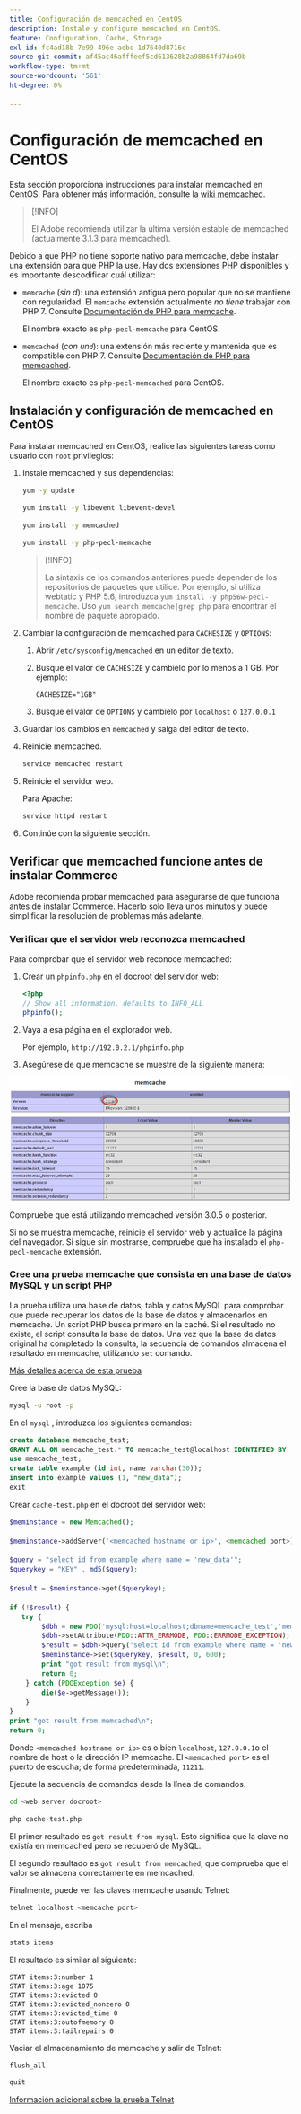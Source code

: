 ```yaml
---
title: Configuración de memcached en CentOS
description: Instale y configure memcached en CentOS.
feature: Configuration, Cache, Storage
exl-id: fc4ad18b-7e99-496e-aebc-1d7640d8716c
source-git-commit: af45ac46afffeef5cd613628b2a98864fd7da69b
workflow-type: tm+mt
source-wordcount: '561'
ht-degree: 0%

---
```


# Configuración de memcached en CentOS

Esta sección proporciona instrucciones para instalar memcached en CentOS. Para obtener más información, consulte la [wiki memcached](https://github.com/memcached/old-wiki).

>[!INFO]
>
>El Adobe recomienda utilizar la última versión estable de memcached (actualmente 3.1.3 para memcached).

Debido a que PHP no tiene soporte nativo para memcache, debe instalar una extensión para que PHP la use. Hay dos extensiones PHP disponibles y es importante descodificar cuál utilizar:

- `memcache` (_sin d_): una extensión antigua pero popular que no se mantiene con regularidad.
El `memcache` extensión actualmente _no tiene_ trabajar con PHP 7. Consulte [Documentación de PHP para memcache](https://www.php.net/manual/en/book.memcache.php).

   El nombre exacto es `php-pecl-memcache` para CentOS.

- `memcached` (_con un`d`_): una extensión más reciente y mantenida que es compatible con PHP 7. Consulte [Documentación de PHP para memcached](https://www.php.net/manual/en/book.memcached.php).

   El nombre exacto es `php-pecl-memcached` para CentOS.

## Instalación y configuración de memcached en CentOS

Para instalar memcached en CentOS, realice las siguientes tareas como usuario con `root` privilegios:

1. Instale memcached y sus dependencias:

   ```bash
   yum -y update
   ```

   ```bash
   yum install -y libevent libevent-devel
   ```

   ```bash
   yum install -y memcached
   ```

   ```bash
   yum install -y php-pecl-memcache
   ```

   >[!INFO]
   >
   >La sintaxis de los comandos anteriores puede depender de los repositorios de paquetes que utilice. Por ejemplo, si utiliza webtatic y PHP 5.6, introduzca `yum install -y php56w-pecl-memcache`. Uso `yum search memcache|grep php` para encontrar el nombre de paquete apropiado.


1. Cambiar la configuración de memcached para `CACHESIZE` y `OPTIONS`:

   1. Abrir `/etc/sysconfig/memcached` en un editor de texto.
   1. Busque el valor de `CACHESIZE` y cámbielo por lo menos a 1 GB. Por ejemplo:

      ```config
      CACHESIZE="1GB"
      ```

   1. Busque el valor de `OPTIONS` y cámbielo por `localhost` o `127.0.0.1`

1. Guardar los cambios en `memcached` y salga del editor de texto.
1. Reinicie memcached.

   ```bash
   service memcached restart
   ```

1. Reinicie el servidor web.

   Para Apache:

   ```bash
   service httpd restart
   ```

1. Continúe con la siguiente sección.

## Verificar que memcached funcione antes de instalar Commerce

Adobe recomienda probar memcached para asegurarse de que funciona antes de instalar Commerce. Hacerlo solo lleva unos minutos y puede simplificar la resolución de problemas más adelante.

### Verificar que el servidor web reconozca memcached

Para comprobar que el servidor web reconoce memcached:

1. Crear un `phpinfo.php` en el docroot del servidor web:

   ```php
   <?php
   // Show all information, defaults to INFO_ALL
   phpinfo();
   ```

1. Vaya a esa página en el explorador web.

   Por ejemplo, `http://192.0.2.1/phpinfo.php`

1. Asegúrese de que memcache se muestre de la siguiente manera:

![Confirme que el servidor web reconoce memcache.](../../assets/configuration/memcache.png)

Compruebe que está utilizando memcached versión 3.0.5 o posterior.

Si no se muestra memcache, reinicie el servidor web y actualice la página del navegador. Si sigue sin mostrarse, compruebe que ha instalado el `php-pecl-memcache` extensión.

### Cree una prueba memcache que consista en una base de datos MySQL y un script PHP

La prueba utiliza una base de datos, tabla y datos MySQL para comprobar que puede recuperar los datos de la base de datos y almacenarlos en memcache. Un script PHP busca primero en la caché. Si el resultado no existe, el script consulta la base de datos. Una vez que la base de datos original ha completado la consulta, la secuencia de comandos almacena el resultado en memcache, utilizando `set` comando.

[Más detalles acerca de esta prueba](https://www.digitalocean.com/community/tutorials/how-to-install-and-use-memcache-on-ubuntu-12-04)

Cree la base de datos MySQL:

```bash
mysql -u root -p
```

En el `mysql` , introduzca los siguientes comandos:

```sql
create database memcache_test;
GRANT ALL ON memcache_test.* TO memcache_test@localhost IDENTIFIED BY 'memcache_test';
use memcache_test;
create table example (id int, name varchar(30));
insert into example values (1, "new_data");
exit
```

Crear `cache-test.php` en el docroot del servidor web:

```php
$meminstance = new Memcached();

$meminstance->addServer('<memcached hostname or ip>', <memcached port>);

$query = "select id from example where name = 'new_data'";
$querykey = "KEY" . md5($query);

$result = $meminstance->get($querykey);

if (!$result) {
   try {
        $dbh = new PDO('mysql:host=localhost;dbname=memcache_test','memcache_test','memcache_test');
        $dbh->setAttribute(PDO::ATTR_ERRMODE, PDO::ERRMODE_EXCEPTION);
        $result = $dbh->query("select id from example where name = 'new_data'")->fetch();
        $meminstance->set($querykey, $result, 0, 600);
        print "got result from mysql\n";
        return 0;
    } catch (PDOException $e) {
        die($e->getMessage());
    }
}
print "got result from memcached\n";
return 0;
```

Donde `<memcached hostname or ip>` es o bien `localhost`, `127.0.0.1`o el nombre de host o la dirección IP memcache. El `<memcached port>` es el puerto de escucha; de forma predeterminada, `11211`.

Ejecute la secuencia de comandos desde la línea de comandos.

```bash
cd <web server docroot>
```

```bash
php cache-test.php
```

El primer resultado es `got result from mysql`. Esto significa que la clave no existía en memcached pero se recuperó de MySQL.

El segundo resultado es `got result from memcached`, que comprueba que el valor se almacena correctamente en memcached.

Finalmente, puede ver las claves memcache usando Telnet:

```bash
telnet localhost <memcache port>
```

En el mensaje, escriba

```bash
stats items
```

El resultado es similar al siguiente:

```terminal
STAT items:3:number 1
STAT items:3:age 1075
STAT items:3:evicted 0
STAT items:3:evicted_nonzero 0
STAT items:3:evicted_time 0
STAT items:3:outofmemory 0
STAT items:3:tailrepairs 0
```

Vaciar el almacenamiento de memcache y salir de Telnet:

```bash
flush_all
```

```bash
quit
```

[Información adicional sobre la prueba Telnet](https://darkcoding.net/software/memcached-list-all-keys/)
